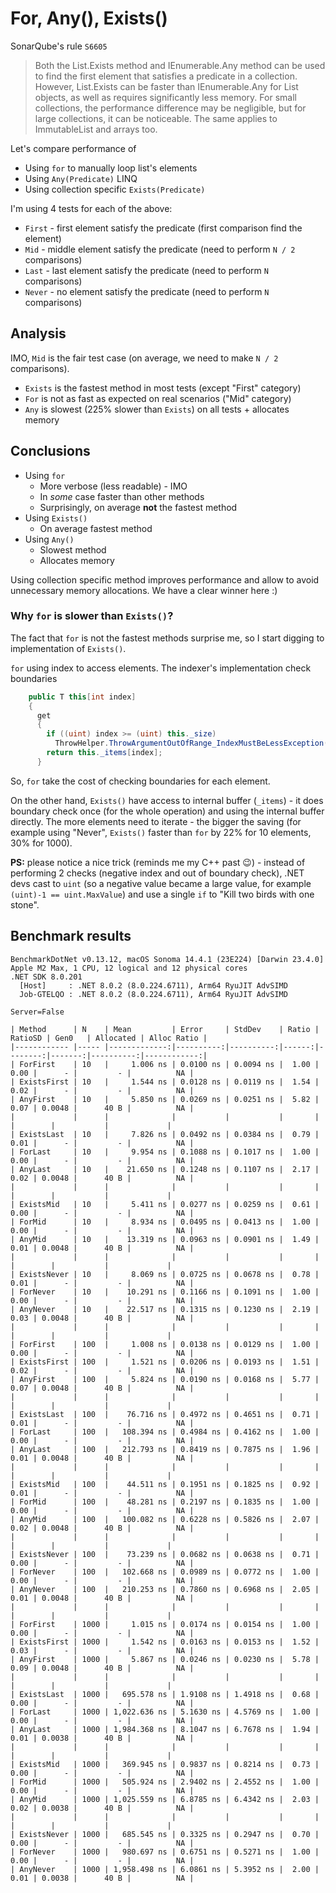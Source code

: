 # For, Any(), Exists()

SonarQube's rule `S6605`

> Both the List.Exists method and IEnumerable.Any method can be used to find the first element that satisfies a predicate in a collection. However, List.Exists can be faster than IEnumerable.Any for List objects, as well as requires significantly less memory. For small collections, the performance difference may be negligible, but for large collections, it can be noticeable. The same applies to ImmutableList and arrays too.

Let's compare performance of
- Using `for` to manually loop list's elements
- Using `Any(Predicate)` LINQ
- Using collection specific `Exists(Predicate)`

I'm using 4 tests for each of the above:
- `First` - first element satisfy the predicate (first comparison find the element)
- `Mid` - middle element satisfy the predicate (need to perform `N / 2` comparisons)
- `Last` - last element satisfy the predicate (need to perform `N` comparisons)
- `Never` - no element satisfy the predicate (need to perform `N` comparisons)


## Analysis
IMO, `Mid` is the fair test case (on average, we need to make `N / 2` comparisons).
- `Exists` is the fastest method in most tests (except "First" category)
- `For` is not as fast as expected on real scenarios ("Mid" category)
- `Any` is slowest (225% slower than `Exists`) on all tests + allocates memory


## Conclusions
- Using `for`
  - More verbose (less readable) - IMO
  - In _some_ case faster than other methods
  - Surprisingly, on average **not** the fastest method
- Using `Exists()`
  - On average fastest method 
- Using `Any()`
  - Slowest method
  - Allocates memory


Using collection specific method improves performance and allow to avoid unnecessary memory allocations.
We have a clear winner here :)


### Why `for` is slower than `Exists()`?
The fact that `for` is not the fastest methods surprise me, so I start digging to implementation of `Exists()`.

`for` using index to access elements. The indexer's implementation check boundaries
```csharp
    public T this[int index]
    {
      get
      {
        if ((uint) index >= (uint) this._size)
          ThrowHelper.ThrowArgumentOutOfRange_IndexMustBeLessException();
        return this._items[index];
      }
```

So, `for` take the cost of checking boundaries for each element.

On the other hand, `Exists()` have access to internal buffer (`_items`) - it does boundary check once (for the whole operation) and using the internal buffer directly. The more elements need to iterate - the bigger the saving (for example using "Never", `Exists()` faster than `for` by 22% for 10 elements, 30% for 1000).  

**PS:** please notice a nice trick (reminds me my C++ past :wink:) - instead of performing 2 checks (negative index and out of boundary check), .NET devs cast to `uint` (so a negative value became a large value, for example `(uint)-1 == uint.MaxValue`) and use a single `if` to "Kill two birds with one stone".


## Benchmark results

```
BenchmarkDotNet v0.13.12, macOS Sonoma 14.4.1 (23E224) [Darwin 23.4.0]
Apple M2 Max, 1 CPU, 12 logical and 12 physical cores
.NET SDK 8.0.201
  [Host]     : .NET 8.0.2 (8.0.224.6711), Arm64 RyuJIT AdvSIMD
  Job-GTELQO : .NET 8.0.2 (8.0.224.6711), Arm64 RyuJIT AdvSIMD

Server=False  

| Method      | N    | Mean         | Error     | StdDev    | Ratio | RatioSD | Gen0   | Allocated | Alloc Ratio |
|------------ |----- |-------------:|----------:|----------:|------:|--------:|-------:|----------:|------------:|
| ForFirst    | 10   |     1.006 ns | 0.0100 ns | 0.0094 ns |  1.00 |    0.00 |      - |         - |          NA |
| ExistsFirst | 10   |     1.544 ns | 0.0128 ns | 0.0119 ns |  1.54 |    0.02 |      - |         - |          NA |
| AnyFirst    | 10   |     5.850 ns | 0.0269 ns | 0.0251 ns |  5.82 |    0.07 | 0.0048 |      40 B |          NA |
|             |      |              |           |           |       |         |        |           |             |
| ExistsLast  | 10   |     7.826 ns | 0.0492 ns | 0.0384 ns |  0.79 |    0.01 |      - |         - |          NA |
| ForLast     | 10   |     9.954 ns | 0.1088 ns | 0.1017 ns |  1.00 |    0.00 |      - |         - |          NA |
| AnyLast     | 10   |    21.650 ns | 0.1248 ns | 0.1107 ns |  2.17 |    0.02 | 0.0048 |      40 B |          NA |
|             |      |              |           |           |       |         |        |           |             |
| ExistsMid   | 10   |     5.411 ns | 0.0277 ns | 0.0259 ns |  0.61 |    0.00 |      - |         - |          NA |
| ForMid      | 10   |     8.934 ns | 0.0495 ns | 0.0413 ns |  1.00 |    0.00 |      - |         - |          NA |
| AnyMid      | 10   |    13.319 ns | 0.0963 ns | 0.0901 ns |  1.49 |    0.01 | 0.0048 |      40 B |          NA |
|             |      |              |           |           |       |         |        |           |             |
| ExistsNever | 10   |     8.069 ns | 0.0725 ns | 0.0678 ns |  0.78 |    0.01 |      - |         - |          NA |
| ForNever    | 10   |    10.291 ns | 0.1166 ns | 0.1091 ns |  1.00 |    0.00 |      - |         - |          NA |
| AnyNever    | 10   |    22.517 ns | 0.1315 ns | 0.1230 ns |  2.19 |    0.03 | 0.0048 |      40 B |          NA |
|             |      |              |           |           |       |         |        |           |             |
| ForFirst    | 100  |     1.008 ns | 0.0138 ns | 0.0129 ns |  1.00 |    0.00 |      - |         - |          NA |
| ExistsFirst | 100  |     1.521 ns | 0.0206 ns | 0.0193 ns |  1.51 |    0.02 |      - |         - |          NA |
| AnyFirst    | 100  |     5.824 ns | 0.0190 ns | 0.0168 ns |  5.77 |    0.07 | 0.0048 |      40 B |          NA |
|             |      |              |           |           |       |         |        |           |             |
| ExistsLast  | 100  |    76.716 ns | 0.4972 ns | 0.4651 ns |  0.71 |    0.01 |      - |         - |          NA |
| ForLast     | 100  |   108.394 ns | 0.4984 ns | 0.4162 ns |  1.00 |    0.00 |      - |         - |          NA |
| AnyLast     | 100  |   212.793 ns | 0.8419 ns | 0.7875 ns |  1.96 |    0.01 | 0.0048 |      40 B |          NA |
|             |      |              |           |           |       |         |        |           |             |
| ExistsMid   | 100  |    44.511 ns | 0.1951 ns | 0.1825 ns |  0.92 |    0.01 |      - |         - |          NA |
| ForMid      | 100  |    48.281 ns | 0.2197 ns | 0.1835 ns |  1.00 |    0.00 |      - |         - |          NA |
| AnyMid      | 100  |   100.082 ns | 0.6228 ns | 0.5826 ns |  2.07 |    0.02 | 0.0048 |      40 B |          NA |
|             |      |              |           |           |       |         |        |           |             |
| ExistsNever | 100  |    73.239 ns | 0.0682 ns | 0.0638 ns |  0.71 |    0.00 |      - |         - |          NA |
| ForNever    | 100  |   102.668 ns | 0.0989 ns | 0.0772 ns |  1.00 |    0.00 |      - |         - |          NA |
| AnyNever    | 100  |   210.253 ns | 0.7860 ns | 0.6968 ns |  2.05 |    0.01 | 0.0048 |      40 B |          NA |
|             |      |              |           |           |       |         |        |           |             |
| ForFirst    | 1000 |     1.015 ns | 0.0174 ns | 0.0154 ns |  1.00 |    0.00 |      - |         - |          NA |
| ExistsFirst | 1000 |     1.542 ns | 0.0163 ns | 0.0153 ns |  1.52 |    0.03 |      - |         - |          NA |
| AnyFirst    | 1000 |     5.867 ns | 0.0246 ns | 0.0230 ns |  5.78 |    0.09 | 0.0048 |      40 B |          NA |
|             |      |              |           |           |       |         |        |           |             |
| ExistsLast  | 1000 |   695.578 ns | 1.9108 ns | 1.4918 ns |  0.68 |    0.00 |      - |         - |          NA |
| ForLast     | 1000 | 1,022.636 ns | 5.1630 ns | 4.5769 ns |  1.00 |    0.00 |      - |         - |          NA |
| AnyLast     | 1000 | 1,984.368 ns | 8.1047 ns | 6.7678 ns |  1.94 |    0.01 | 0.0038 |      40 B |          NA |
|             |      |              |           |           |       |         |        |           |             |
| ExistsMid   | 1000 |   369.945 ns | 0.9837 ns | 0.8214 ns |  0.73 |    0.00 |      - |         - |          NA |
| ForMid      | 1000 |   505.924 ns | 2.9402 ns | 2.4552 ns |  1.00 |    0.00 |      - |         - |          NA |
| AnyMid      | 1000 | 1,025.559 ns | 6.8785 ns | 6.4342 ns |  2.03 |    0.02 | 0.0038 |      40 B |          NA |
|             |      |              |           |           |       |         |        |           |             |
| ExistsNever | 1000 |   685.545 ns | 0.3325 ns | 0.2947 ns |  0.70 |    0.00 |      - |         - |          NA |
| ForNever    | 1000 |   980.697 ns | 0.6751 ns | 0.5271 ns |  1.00 |    0.00 |      - |         - |          NA |
| AnyNever    | 1000 | 1,958.498 ns | 6.0861 ns | 5.3952 ns |  2.00 |    0.01 | 0.0038 |      40 B |          NA |
```
